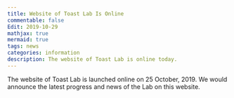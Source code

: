 ```yaml
---
title: Website of Toast Lab Is Online
commentable: false
Edit: 2019-10-29
mathjax: true
mermaid: true
tags: news
categories: information
description: The website of Toast Lab is online today.
---
```


<p>The website of Toast Lab is launched online on 25 October, 2019. We would announce the latest progress and news of the Lab on this website.</p>
